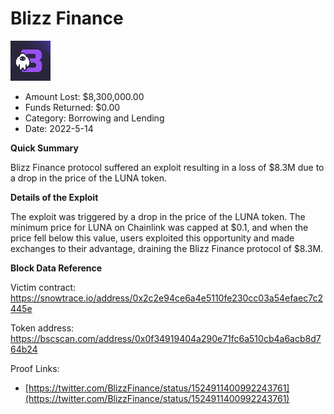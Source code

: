 # Blizz Finance
![Blizz Finance](/rektimages/Blizz-Finance.png)
- Amount Lost: $8,300,000.00
- Funds Returned: $0.00
- Category: Borrowing and Lending
- Date: 2022-5-14

**Quick Summary**

Blizz Finance protocol suffered an exploit resulting in a loss of $8.3M due to a drop in the price of the LUNA token.

  


 **Details of the Exploit**

The exploit was triggered by a drop in the price of the LUNA token. The minimum price for LUNA on Chainlink was capped at $0.1, and when the price fell below this value, users exploited this opportunity and made exchanges to their advantage, draining the Blizz Finance protocol of $8.3M.

  


 **Block Data Reference**

Victim contract: https://snowtrace.io/address/0x2c2e94ce6a4e5110fe230cc03a54efaec7c2445e

Token address: https://bscscan.com/address/0x0f34919404a290e71fc6a510cb4a6acb8d764b24


Proof Links:
- [https://twitter.com/BlizzFinance/status/1524911400992243761](https://twitter.com/BlizzFinance/status/1524911400992243761)


